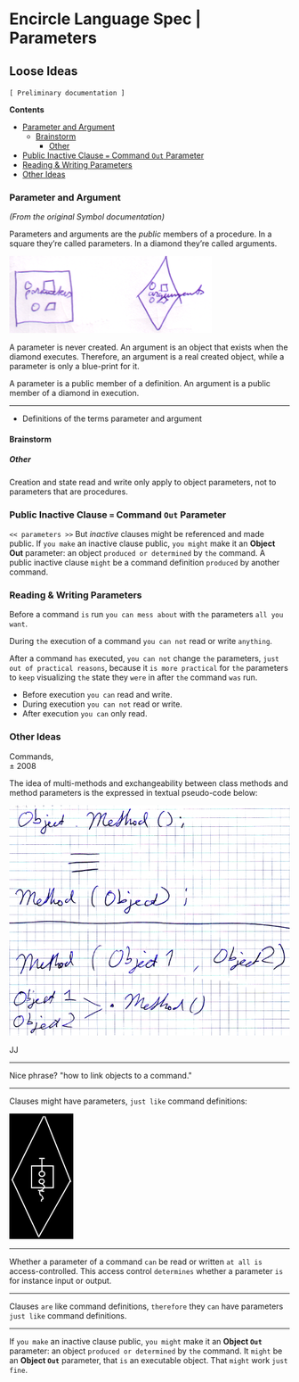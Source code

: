 Encircle Language Spec | Parameters
===================================

Loose Ideas
-----------

`[ Preliminary documentation ]`

__Contents__

- [Parameter and Argument](#parameter-and-argument)
    - [Brainstorm](#brainstorm)
        - [Other](#other)
- [Public Inactive Clause `=` Command `Out` Parameter](#public-inactive-clause--command-out-parameter)
- [Reading & Writing Parameters](#reading--writing-parameters)
- [Other Ideas](#other-ideas)

### Parameter and Argument

*(From the original Symbol documentation)*

Parameters and arguments are the *public* members of a procedure. In a square they’re called parameters. In a diamond they’re called arguments.

![](images/1.%20Relations%20Between%20Commands%20&%20Objects.017.png)

A parameter is never created. An argument is an object that exists when the diamond executes. Therefore, an argument is a real created object, while a parameter is only a blue-print for it.

A parameter is a public member of a definition.
An argument is a public member of a diamond in execution.

-----

- Definitions of the terms parameter and argument

#### Brainstorm

##### Other

Creation and state read and write only apply to object parameters, not to parameters that are procedures.

### Public Inactive Clause `=` Command `Out` Parameter

`<< parameters >>`
But *inactive* clauses might be referenced and made public. If `you make` an inactive clause public, `you might` make it an __Object Out__ parameter: an object `produced or determined` by `the` command. A public inactive clause `might` be a command definition `produced` by another command.

### Reading & Writing Parameters

Before a command `is` run `you can mess about` with `the` parameters `all you want`.

During `the` execution of a command `you can not` read or write `anything`.

After a command `has` executed, `you can not` change `the` parameters, `just out of practical reasons`, because it `is more practical` for `the` parameters to `keep` visualizing `the` state they `were` in after `the` command `was` run.

- Before execution `you can` read and write.
- During execution `you can not` read or write.
- After execution `you can` only read.

### Other Ideas

Commands,  
± 2008

The idea of multi-methods and exchangeability between class methods and method parameters is the expressed in textual pseudo-code below:

![](images/1.%20Relations%20Between%20Commands%20&%20Objects.016.png)

JJ

-----

Nice phrase? "how to link objects to a command."

-----

Clauses might have parameters, `just like` command definitions:

![](images/1.%20Commands%20Main%20Concepts.032.png)

-----

Whether a parameter of a command `can` be read or written `at all is` access-controlled. This access control `determines` whether a parameter `is` for instance input or output.

-----

Clauses `are` like command definitions, `therefore` they `can` have parameters `just like` command definitions.

-----

If `you make` an inactive clause public, `you might` make it an __Object `Out`__ parameter: an object `produced or determined` by `the` command. It `might` be an __Object `Out`__ parameter, that `is` an executable object. That `might` work `just fine`.